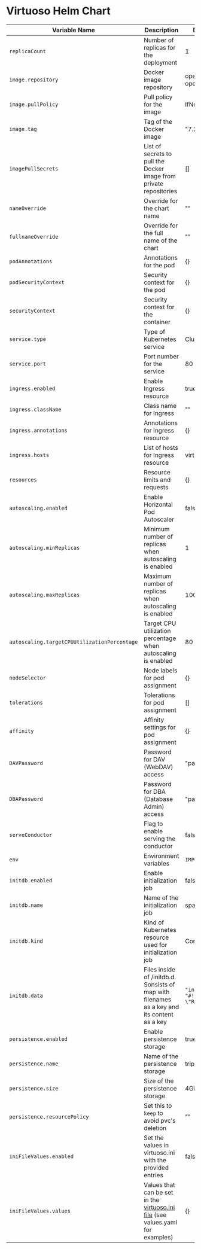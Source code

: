 # Virtuoso Helm Chart

| Variable Name                                | Description                                                                                 | Default Value                                     |
| -------------------------------------------- | ------------------------------------------------------------------------------------------- | ------------------------------------------------- |
| `replicaCount`                               | Number of replicas for the deployment                                                       | 1                                                 |
| `image.repository`                           | Docker image repository                                                                     | openlink/virtuoso-opensource-7                    |
| `image.pullPolicy`                           | Pull policy for the image                                                                   | IfNotPresent                                      |
| `image.tag`                                  | Tag of the Docker image                                                                     | "7.2.11"                                          |
| `imagePullSecrets `                          | List of secrets to pull the Docker image from private repositories                          | []                                                |
| `nameOverride`                               | Override for the chart name                                                                 | ""                                                |
| `fullnameOverride`                           | Override for the full name of the chart                                                     | ""                                                |
| `podAnnotations`                             | Annotations for the pod                                                                     | {}                                                |
| `podSecurityContext`                         | Security context for the pod                                                                | {}                                                |
| `securityContext`                            | Security context for the container                                                          | {}                                                |
| `service.type`                               | Type of Kubernetes service                                                                  | ClusterIP                                         |
| `service.port`                               | Port number for the service                                                                 | 80                                                |
| `ingress.enabled`                            | Enable Ingress resource                                                                     | true                                              |
| `ingress.className`                          | Class name for Ingress                                                                      | ""                                                |
| `ingress.annotations`                        | Annotations for Ingress resource                                                            | {}                                                |
| `ingress.hosts`                              | List of hosts for Ingress resource                                                          | virtuoso.local                                    |
| `resources`                                  | Resource limits and requests                                                                | {}                                                |
| `autoscaling.enabled`                        | Enable Horizontal Pod Autoscaler                                                            | false                                             |
| `autoscaling.minReplicas`                    | Minimum number of replicas when autoscaling is enabled                                      | 1                                                 |
| `autoscaling.maxReplicas`                    | Maximum number of replicas when autoscaling is enabled                                      | 100                                               |
| `autoscaling.targetCPUUtilizationPercentage` | Target CPU utilization percentage when autoscaling is enabled                               | 80                                                |
| `nodeSelector`                               | Node labels for pod assignment                                                              | {}                                                |
| `tolerations`                                | Tolerations for pod assignment                                                              | []                                                |
| `affinity`                                   | Affinity settings for pod assignment                                                        | {}                                                |
| `DAVPassword`                                | Password for DAV (WebDAV) access                                                            | "password"                                        |
| `DBAPassword`                                | Password for DBA (Database Admin) access                                                    | "password"                                        |
| `serveConductor`                             | Flag to enable serving the conductor                                                        | false                                             |
| `env`                                        | Environment variables                                                                       | `IMPORT_THREAD: 2`                                |
| `initdb.enabled`                             | Enable initialization job                                                                   | false                                              |
| `initdb.name`                                | Name of the initialization job                                                              | sparql-initdb                                     |
| `initdb.kind`                                | Kind of Kubernetes resource used for initialization job                                     | ConfigMap                                         |
| `initdb.data`                                | Files inside of /initdb.d. Sonsists of map with filenames as a key and its content as a key | `"init.sh": "#!/bin/bash\necho \"Ready to go!\""` |
| `persistence.enabled`                        | Enable persistence storage                                                                  | true                                              |
| `persistence.name`                           | Name of the persistence storage                                                             | triplestore                                       |
| `persistence.size`                           | Size of the persistence storage                                                             | 4Gi                                               |
| `persistence.resourcePolicy`                 | Set this to `keep` to avoid pvc's deletion                                                  | ""                                                |
| `iniFileValues.enabled` | Set the values in virtuoso.ini with the provided entries | false |
| `iniFileValues.values` | Values that can be set in the [virtuoso.ini file](https://docs.openlinksw.com/virtuoso/dbadm/) (see values.yaml for examples) | {} |